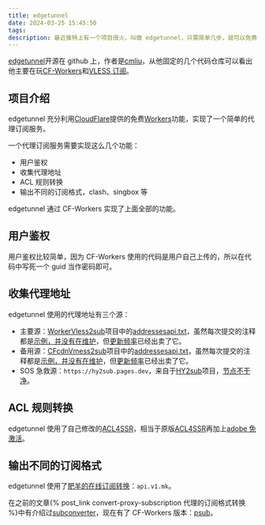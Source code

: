 ```yaml
---
title: edgetunnel
date: 2024-03-25 15:45:50
tags:
description: 最近推特上有一个项目很火，叫做 edgetunnel，只需简单几步，就可以免费得到一个独属于自己的高速大流量代理订阅链接，这还不赶紧研究一下。
---
```


[edgetunnel](https://github.com/cmliu/edgetunnel)开源在 github 上，作者是[cmliu](https://github.com/cmliu)，从他固定的几个代码仓库可以看出他主要在玩[CF-Workers](https://www.cloudflare.com/zh-cn/developer-platform/workers/)和[VLESS 订阅]()。

## 项目介绍

edgetunnel 充分利用[CloudFlare](https://www.cloudflare.com/zh-cn/)提供的免费[Workers](https://www.cloudflare.com/zh-cn/developer-platform/workers/)功能，实现了一个简单的代理订阅服务。

一个代理订阅服务需要实现这么几个功能：

- 用户鉴权
- 收集代理地址
- ACL 规则转换
- 输出不同的订阅格式，clash、singbox 等

edgetunnel 通过 CF-Workers 实现了上面全部的功能。

## 用户鉴权

用户鉴权比较简单，因为 CF-Workers 使用的代码是用户自己上传的，所以在代码中写死一个 guid 当作密码即可。

## 收集代理地址

edgetunnel 使用的代理地址有三个源：

- 主要源：[WorkerVless2sub](https://github.com/cmliu/WorkerVless2sub)项目中的[addressesapi.txt](https://github.com/cmliu/WorkerVless2sub/blob/main/addressesapi.txt)，虽然每次提交的注释都是[示例，并没有在维护](https://github.com/cmliu/WorkerVless2sub/commits/main/)，但[更新频率](https://github.com/cmliu/WorkerVless2sub/blame/main/addressesapi.txt)已经出卖了它。
- 备用源：[CFcdnVmess2sub](https://github.com/cmliu/CFcdnVmess2sub/tree/main)项目中的[addressesapi.txt](https://github.com/cmliu/CFcdnVmess2sub/blob/main/addressesapi.txt)，虽然每次提交的注释都是[示例，并没有在维护](https://github.com/cmliu/CFcdnVmess2sub/commits/main/)，但[更新频率](https://github.com/cmliu/CFcdnVmess2sub/blame/main/addressesapi.txt)已经出卖了它。
- SOS 急救源：`https://hy2sub.pages.dev`，来自于[HY2sub](https://github.com/cmliu/HY2sub)项目，[节点不干净](https://github.com/cmliu/WorkerVless2sub/issues/14#issuecomment-2009303091)。

## ACL 规则转换

edgetunnel 使用了自己修改的[ACL4SSR](https://github.com/cmliu/ACL4SSR)，相当于原版[ACL4SSR](https://github.com/ACL4SSR/ACL4SSR)再加上[adobe 免激活](https://github.com/ignaciocastro/adobe-is-dumb/)。

## 输出不同的订阅格式

edgetunnel 使用了[肥羊的在线订阅转换](https://sub.v1.mk/)：`api.v1.mk`。

在之前的文章{% post_link convert-proxy-subscription 代理的订阅格式转换 %}中有介绍过[subconverter](https://github.com/tindy2013/subconverter/)，现在有了 CF-Workers 版本：[psub](https://github.com/bulianglin/psub)。

